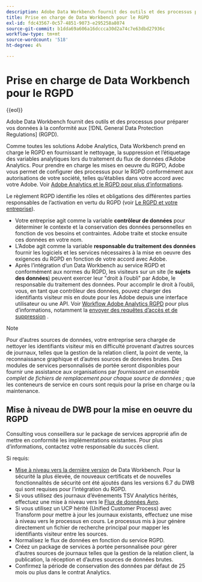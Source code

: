 ```yaml
---
description: Adobe Data Workbench fournit des outils et des processus pour préparer vos données à se conformer au Règlement général sur la protection des données (RGPD).
title: Prise en charge de Data Workbench pour le RGPD
exl-id: fdc43567-0c57-4851-9073-e295258a8074
source-git-commit: b1dda69a606a16dccca30d2a74c7e63dbd27936c
workflow-type: tm+mt
source-wordcount: '518'
ht-degree: 4%

---
```


# Prise en charge de Data Workbench pour le RGPD

{{eol}}

Adobe Data Workbench fournit des outils et des processus pour préparer vos données à la conformité aux [!DNL General Data Protection Regulations] (RGPD).

Comme toutes les solutions Adobe Analytics, Data Workbench prend en charge le RGPD en fournissant le nettoyage, la suppression et l’étiquetage des variables analytiques lors du traitement du flux de données d’Adobe Analytics. Pour prendre en charge les mises en oeuvre du RGPD, Adobe vous permet de configurer des processus pour le RGPD conformément aux autorisations de votre société, telles qu’établies dans votre accord avec votre Adobe. Voir [Adobe Analytics et le RGPD pour plus d’informations](https://experienceleague.adobe.com/docs/analytics/admin/data-governance/an-gdpr-overview.html?lang=fr).

Le règlement RGPD identifie les rôles et obligations des différentes parties responsables de l’activation en vertu du RGPD (voir [Le RGPD et votre entreprise](https://www.adobe.com/fr/privacy/general-data-protection-regulation.html)).

* Votre entreprise agit comme la variable **contrôleur de données** pour déterminer le contexte et la conservation des données personnelles en fonction de vos besoins et contraintes. Adobe traite et stocke ensuite ces données en votre nom.
* L’Adobe agit comme la variable **responsable du traitement des données** fournir les logiciels et les services nécessaires à la mise en oeuvre des exigences du RGPD en fonction de votre accord avec Adobe.
* Après l’intégration d’un Data Workbench au service RGPD et conformément aux normes du RGPD, les visiteurs sur un site (le **sujets des données**) peuvent exercer leur &quot;droit à l’oubli&quot; par Adobe, le responsable du traitement des données. Pour accomplir le droit à l’oubli, vous, en tant que contrôleur des données, pouvez charger des identifiants visiteur mis en doute pour les Adobe depuis une interface utilisateur ou une API. Voir [Workflow Adobe Analytics RGPD](https://experienceleague.adobe.com/docs/analytics/admin/data-governance/an-gdpr-workflow.html?lang=en) pour plus d’informations, notamment la [envoyer des requêtes d’accès et de suppression](https://experienceleague.adobe.com/docs/analytics/admin/data-governance/gdpr-submit-access-delete.html) .

>[!NOTE]
>
>Pour d’autres sources de données, votre entreprise sera chargée de nettoyer les identifiants visiteur mis en difficulté provenant d’autres sources de journaux, telles que la gestion de la relation client, la point de vente, la reconnaissance graphique et d’autres sources de données brutes. Des modules de services personnalisés de portée seront disponibles pour fournir une assistance aux organisations par _fournissant un ensemble complet de fichiers de remplacement pour chaque source de données ;_ que les conteneurs de service en cours sont requis pour la prise en charge ou la maintenance.

## Mise à niveau de DWB pour la mise en oeuvre du RGPD

Consulting vous conseillera sur le package de services approprié afin de mettre en conformité les implémentations existantes. Pour plus d’informations, contactez votre responsable du succès client.

Si requis:

* [Mise à niveau vers la dernière version](https://experienceleague.adobe.com/docs/data-workbench/using/release-notes/release-notes.html) de Data Workbench. Pour la sécurité la plus élevée, de nouveaux certificats et de nouvelles fonctionnalités de sécurité ont été ajoutés dans les versions 6.7 du DWB qui sont requises pour l’intégration du RGPD.
* Si vous utilisez des journaux d’événements TSV Analytics hérités, effectuez une mise à niveau vers le [Flux de données Avro](https://experienceleague.adobe.com/docs/data-workbench/using/dataset/log-proc-config-file/c-log-sources.html#section-9a824b4c3d5549e7952a7111232035b2).
* Si vous utilisez un UCP hérité (Unified Customer Process) avec Transform pour mettre à jour les journaux existants, effectuez une mise à niveau vers le processus en cours. Le processus mis à jour génère directement un fichier de recherche principal pour mapper les identifiants visiteur entre les sources.
* Normalisez le flux de données en fonction du service RGPD.
* Créez un package de services à portée personnalisée pour gérer d’autres sources de journaux telles que la gestion de la relation client, la publication, la réception et d’autres sources de données brutes.
* Confirmez la période de conservation des données par défaut de 25 mois ou plus dans le contrat Analytics.
